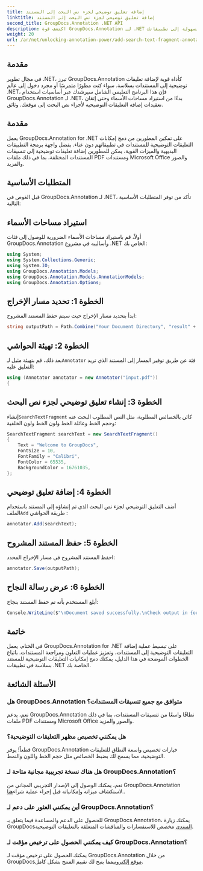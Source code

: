 ```yaml
---
title: إضافة تعليق توضيحي لجزء نص البحث إلى المستند
linktitle: إضافة تعليق توضيحي لجزء نص البحث إلى المستند
second_title: GroupDocs.Annotation .NET API
description: اكتشف قوة GroupDocs.Annotation لـ .NET وأضف إمكانات التعليقات التوضيحية للمستندات بسهولة إلى تطبيقاتك.
weight: 20
url: /ar/net/unlocking-annotation-power/add-search-text-fragment-annotation/
---
```

## مقدمة
في مجال تطوير .NET، تبرز GroupDocs.Annotation كأداة قوية لإضافة تعليقات توضيحية إلى المستندات بسلاسة. سواء كنت مطورًا متمرسًا أو مجرد دخول إلى عالم .NET، فإن هذا البرنامج التعليمي الشامل سيرشدك عبر أساسيات استخدام GroupDocs.Annotation لـ .NET، بدءًا من استيراد مساحات الأسماء وحتى إتقان تعقيدات إضافة التعليقات التوضيحية لأجزاء نص البحث إلى موقعك. وثائق.
## مقدمة
يعمل GroupDocs.Annotation for .NET على تمكين المطورين من دمج إمكانات التعليقات التوضيحية للمستندات في تطبيقاتهم دون عناء. بفضل واجهة برمجة التطبيقات البديهية والميزات القوية، يمكن للمطورين إضافة تعليقات توضيحية إلى تنسيقات المستندات المختلفة، بما في ذلك ملفات PDF ومستندات Microsoft Office والصور والمزيد.
## المتطلبات الأساسية
قبل الغوص في GroupDocs.Annotation لـ .NET، تأكد من توفر المتطلبات الأساسية التالية:

## استيراد مساحات الأسماء
أولاً، قم باستيراد مساحات الأسماء الضرورية للوصول إلى فئات GroupDocs.Annotation وأساليبه في مشروع .NET الخاص بك:
```csharp
using System;
using System.Collections.Generic;
using System.IO;
using GroupDocs.Annotation.Models;
using GroupDocs.Annotation.Models.AnnotationModels;
using GroupDocs.Annotation.Options;
```
## الخطوة 1: تحديد مسار الإخراج
ابدأ بتحديد مسار الإخراج حيث سيتم حفظ المستند المشروح:
```csharp
string outputPath = Path.Combine("Your Document Directory", "result" + Path.GetExtension("input.pdf"));
```
## الخطوة 2: تهيئة الحواشي
 بعد ذلك، قم بتهيئة مثيل لـ`Annotator` فئة عن طريق توفير المسار إلى المستند الذي تريد التعليق عليه:
```csharp
using (Annotator annotator = new Annotator("input.pdf"))
{
```
## الخطوة 3: إنشاء تعليق توضيحي لجزء نص البحث
 إنشاء`SearchTextFragment` كائن بالخصائص المطلوبة، مثل النص المطلوب البحث عنه وحجم الخط وعائلة الخط ولون الخط ولون الخلفية:
```csharp
SearchTextFragment searchText = new SearchTextFragment()
{
    Text = "Welcome to GroupDocs",
    FontSize = 10,
    FontFamily = "Calibri",
    FontColor = 65535,
    BackgroundColor = 16761035,
};
```
## الخطوة 4: إضافة تعليق توضيحي
 أضف التعليق التوضيحي لجزء نص البحث الذي تم إنشاؤه إلى المستند باستخدام الملف`Add` طريقة الحواشي :
```csharp
annotator.Add(searchText);
```
## الخطوة 5: حفظ المستند المشروح
احفظ المستند المشروح في مسار الإخراج المحدد:
```csharp
annotator.Save(outputPath);
```
## الخطوة 6: عرض رسالة النجاح
أبلغ المستخدم بأنه تم حفظ المستند بنجاح:
```csharp
Console.WriteLine($"\nDocument saved successfully.\nCheck output in {outputPath}.");
```

## خاتمة
في الختام، يعمل GroupDocs.Annotation for .NET على تبسيط عملية إضافة التعليقات التوضيحية إلى المستندات، وتعزيز عمليات التعاون ومراجعة المستندات. باتباع الخطوات الموضحة في هذا الدليل، يمكنك دمج إمكانيات التعليقات التوضيحية للمستند بسلاسة في تطبيقات .NET الخاصة بك.
## الأسئلة الشائعة
### هل GroupDocs.Annotation متوافق مع جميع تنسيقات المستندات؟
نعم، يدعم GroupDocs.Annotation نطاقًا واسعًا من تنسيقات المستندات، بما في ذلك ملفات PDF ومستندات Microsoft Office والصور والمزيد.
### هل يمكنني تخصيص مظهر التعليقات التوضيحية؟
قطعاً! يوفر GroupDocs.Annotation خيارات تخصيص واسعة النطاق للتعليقات التوضيحية، مما يسمح لك بضبط الخصائص مثل حجم الخط واللون والنمط.
### هل هناك نسخة تجريبية مجانية متاحة لـ GroupDocs.Annotation؟
 نعم، يمكنك الوصول إلى الإصدار التجريبي المجاني من GroupDocs.Annotation لاستكشاف ميزاته وإمكانياته قبل إجراء عملية شراء[هنا](https://releases.groupdocs.com/)..
### أين يمكنني العثور على دعم لـ GroupDocs.Annotation؟
 للحصول على الدعم والمساعدة فيما يتعلق بـ GroupDocs.Annotation، يمكنك زيارة GroupDocs[المنتدى](https://forum.groupdocs.com/c/annotation/10) مخصص للاستفسارات والمناقشات المتعلقة بالتعليقات التوضيحية.
### كيف يمكنني الحصول على ترخيص مؤقت لـ GroupDocs.Annotation؟
 يمكنك الحصول على ترخيص مؤقت لـ GroupDocs.Annotation من خلال GroupDocs[موقع إلكتروني](https://purchase.groupdocs.com/temporary-license/)مما يتيح لك تقييم المنتج بشكل كامل.